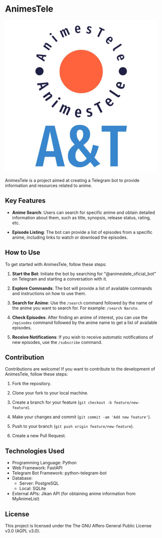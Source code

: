 # AnimesTele

![Project Logo](assets/images/logo.jpg)

AnimesTele is a project aimed at creating a Telegram bot to provide information and resources related to anime.

## Key Features

- **Anime Search**: Users can search for specific anime and obtain detailed information about them, such as title, synopsis, release status, rating, etc.

- **Episode Listing**: The bot can provide a list of episodes from a specific anime, including links to watch or download the episodes.

## How to Use

To get started with AnimesTele, follow these steps:

1. **Start the Bot**: Initiate the bot by searching for "@animestele_oficial_bot" on Telegram and starting a conversation with it.

2. **Explore Commands**: The bot will provide a list of available commands and instructions on how to use them.

3. **Search for Anime**: Use the `/search` command followed by the name of the anime you want to search for. For example: `/search Naruto`.

4. **Check Episodes**: After finding an anime of interest, you can use the `/episodes` command followed by the anime name to get a list of available episodes.

5. **Receive Notifications**: If you wish to receive automatic notifications of new episodes, use the `/subscribe` command.

## Contribution

Contributions are welcome! If you want to contribute to the development of AnimesTele, follow these steps:

1. Fork the repository.

2. Clone your fork to your local machine.

3. Create a branch for your feature (`git checkout -b feature/new-feature`).

4. Make your changes and commit (`git commit -am 'Add new feature'`).

5. Push to your branch (`git push origin feature/new-feature`).

6. Create a new Pull Request.

## Technologies Used

- Programming Language: Python
- Web Framework: FastAPI
- Telegram Bot Framework: python-telegram-bot
- Database:
  - Server: PostgreSQL
  - Local: SQLite
- External APIs: Jikan API (for obtaining anime information from MyAnimeList)

## License

This project is licensed under the The GNU Affero General Public License v3.0 (AGPL v3.0).
